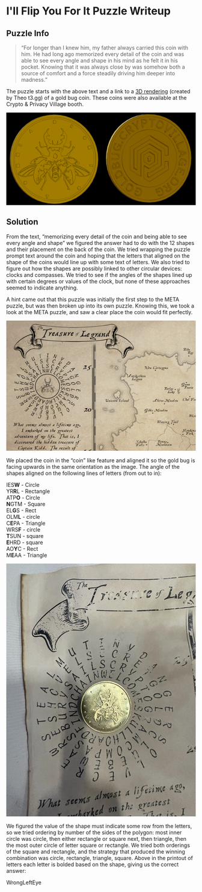 # I'll Flip You For It Puzzle Writeup

## Puzzle Info

> “For longer than I knew him, my father always carried this coin with him. He had long ago memorized every detail of the coin and was able to see every angle and shape in his mind as he felt it in his pocket. Knowing that it was always close by was somehow both a source of comfort and a force steadily driving him deeper into madness.”

The puzzle starts with the above text and a link to a [3D rendering](https://gold-coin.t3.gg/) (created by Theo t3.gg) of a gold bug coin. These coins were also available at the Crypto & Privacy Village booth.

![Face of gold bug coin with 12 shapes on the edge](assets/flp-1.png)

## Solution

From the text, “memorizing every detail of the coin and being able to see every angle and shape” we figured the answer had to do with the 12 shapes and their placement on the back of the coin. We tried wrapping the puzzle prompt text around the coin and hoping that the letters that aligned on the shape of the coins would line up with some text of letters. We also tried to figure out how the shapes are possibly linked to other circular devices: clocks and compasses. We tried to see if the angles of the shapes lined up with certain degrees or values of the clock, but none of these approaches seemed to indicate anything.

A hint came out that this puzzle was initially the first step to the META puzzle, but was then broken up into its own puzzle. Knowing this, we took a look at the META puzzle, and saw a clear place the coin would fit perfectly.

![META puzzle's treasure map. With circle matching the size and pattern of the coin](assets/flp-2.png)

We placed the coin in the “coin” like feature and aligned it so the gold bug is facing upwards in the same orientation as the image. The angle of the shapes aligned on the following lines of letters (from out to in):

IES**W** - Circle  
YR**R**L - Rectangle  
ATP**O** - Circle  
**N**GTM - Square  
EL**G**S - Rect  
OLM**L** - circle  
C**E**PA - Triangle  
WRS**F** - circle  
**T**SUN - square  
**E**HRD - square  
AO**Y**C - Rect  
M**E**AA - Triangle

![Gold coin laid on map, surrounded by letters transcribed above](assets/flp-3.webp)

We figured the value of the shape must indicate some row from the letters, so we tried ordering by number of the sides of the polygon: most inner circle was circle, then either rectangle or square next, then triangle, then the most outer circle of letter square or rectangle. We tried both orderings of the square and rectangle, and the strategy that produced the winning combination was circle, rectangle, triangle, square. Above in the printout of letters each letter is bolded based on the shape, giving us the correct answer:

<result>WrongLeftEye</result>
